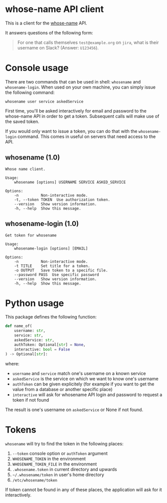 # whose-name API client

This is a client for the [whose-name](https://github.com/makimo/whose-name) API.

It answers questions of the following form:

> For one that calls themselves `test@example.org` on `jira`, what is their username on Slack? (Answer: `U123456`).

# Console usage

There are two commands that can be used in shell: `whosename` and `whosename-login`. When used on your own machine, you can simply issue the following command:

```
whosename user service askedService
```

First time, you'll be asked interactively for email and password to the whose-name API in order to get a token. Subsequent calls will make use of the saved token.

If you would only want to issue a token, you can do that with the `whosename-login` command. This comes in useful on servers that need access to the API.

## whosename (1.0)

```
Whose name client.

Usage:
    whosename [options] USERNAME SERVICE ASKED_SERVICE

Options:
    -n          Non-interactive mode.
    -t, --token TOKEN  Use authorization token.
    --version   Show version information.
    -h, --help  Show this message.
```

## whosename-login (1.0)

```
Get token for whosename

Usage:
    whosename-login [options] [EMAIL]

Options:
    -n          Non-interactive mode.
    -t TITLE    Set title for a token.
    -o OUTPUT   Save token to a specific file.
    --password PASS  Use specific password
    --version   Show version information.
    -h, --help  Show this message.
```

# Python usage

This package defines the following function:

```python
def name_of(
    username: str, 
    service: str, 
    askedService: str, 
    authToken: Optional[str] = None,
    interactive: bool = False
) -> Optional[str]:
```

where:

- `username` and `service` match one's username on a known service
- `askedService` is the service on which we want to know one's username
- `authToken` can be given explicitely (for example if you want to get the value from a database or another specific place)
- `interactive` will ask for whosename API login and password to request a token if not found

The result is one's username on `askedService` or None if not found.

# Tokens

`whosename` will try to find the token in the following places:

1. `--token` console option or `authToken` argument
2. `WHOSENAME_TOKEN` in the environment
3. `WHOSENAME_TOKEN_FILE` in the environment
4. `.whosename.token` in current directory and upwards
5. `~/.whosename/token` in user's home directory
6. `/etc/whosename/token`

If token cannot be found in any of these places, the application will ask for it interactively.
